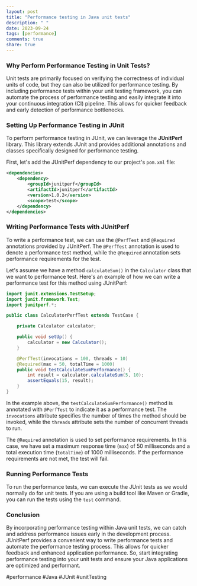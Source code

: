 ```yaml
---
layout: post
title: "Performance testing in Java unit tests"
description: " "
date: 2023-09-24
tags: [performance]
comments: true
share: true
---
```


### Why Perform Performance Testing in Unit Tests?

Unit tests are primarily focused on verifying the correctness of individual units of code, but they can also be utilized for performance testing. By including performance tests within your unit testing framework, you can automate the process of performance testing and easily integrate it into your continuous integration (CI) pipeline. This allows for quicker feedback and early detection of performance bottlenecks.

### Setting Up Performance Testing in JUnit

To perform performance testing in JUnit, we can leverage the **JUnitPerf** library. This library extends JUnit and provides additional annotations and classes specifically designed for performance testing.

First, let's add the JUnitPerf dependency to our project's `pom.xml` file:

```xml
<dependencies>
    <dependency>
        <groupId>junitperf</groupId>
        <artifactId>junitperf</artifactId>
        <version>1.0.2</version>
        <scope>test</scope>
    </dependency>
</dependencies>
```

### Writing Performance Tests with JUnitPerf

To write a performance test, we can use the `@PerfTest` and `@Required` annotations provided by JUnitPerf. The `@PerfTest` annotation is used to denote a performance test method, while the `@Required` annotation sets performance requirements for the test.

Let's assume we have a method `calculateSum()` in the `Calculator` class that we want to performance test. Here's an example of how we can write a performance test for this method using JUnitPerf:

```java
import junit.extensions.TestSetup;
import junit.framework.Test;
import junitperf.*;

public class CalculatorPerfTest extends TestCase {

    private Calculator calculator;

    public void setUp() {
        calculator = new Calculator();
    }

    @PerfTest(invocations = 100, threads = 10)
    @Required(max = 50, totalTime = 1000)
    public void testCalculateSumPerformance() {
        int result = calculator.calculateSum(5, 10);
        assertEquals(15, result);
    }
}
```

In the example above, the `testCalculateSumPerformance()` method is annotated with `@PerfTest` to indicate it as a performance test. The `invocations` attribute specifies the number of times the method should be invoked, while the `threads` attribute sets the number of concurrent threads to run.

The `@Required` annotation is used to set performance requirements. In this case, we have set a maximum response time (`max`) of 50 milliseconds and a total execution time (`totalTime`) of 1000 milliseconds. If the performance requirements are not met, the test will fail.

### Running Performance Tests

To run the performance tests, we can execute the JUnit tests as we would normally do for unit tests. If you are using a build tool like Maven or Gradle, you can run the tests using the `test` command.

### Conclusion

By incorporating performance testing within Java unit tests, we can catch and address performance issues early in the development process. JUnitPerf provides a convenient way to write performance tests and automate the performance testing process. This allows for quicker feedback and enhanced application performance. So, start integrating performance testing into your unit tests and ensure your Java applications are optimized and performant.

#performance #Java #JUnit #unitTesting